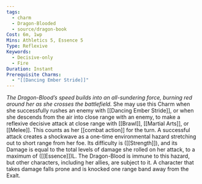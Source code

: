 ```yaml
---
tags:
  - charm
  - Dragon-Blooded
  - source/dragon-book
Cost: 6m, 1wp
Mins: Athletics 5, Essence 5
Type: Reflexive
Keywords:
  - Decisive-only
  - Fire
Duration: Instant
Prerequisite Charms:
  - "[[Dancing Ember Stride]]"
---
```

*The Dragon-Blood’s speed builds into an all-sundering force, burning red around her as she crosses the battlefield.*
She may use this Charm when she successfully rushes an enemy with [[Dancing Ember Stride]], or when she descends from the air into close range with an enemy, to make a reflexive decisive attack at close range with [[Brawl]], [[Martial Arts]], or [[Melee]]. This counts as her [[combat action]] for the turn. A successful attack creates a shockwave as a one-time environmental hazard stretching out to short range from her foe. Its difficulty is ([[Strength]]), and its Damage is equal to the total levels of damage she rolled on her attack, to a maximum of ([[Essence]])L. The Dragon-Blood is immune to this hazard, but other characters, including her allies, are subject to it. A character that takes damage falls prone and is knocked one range band away from the Exalt.